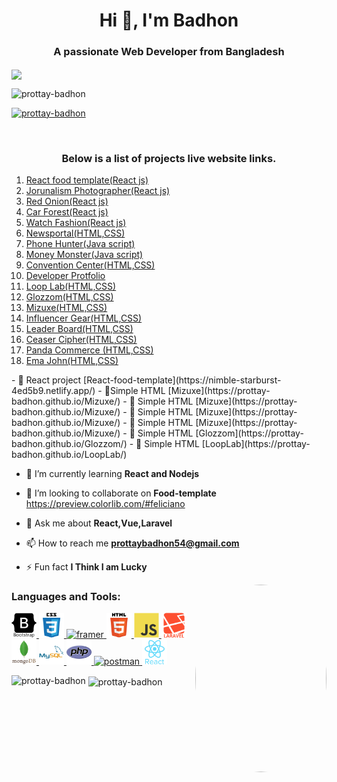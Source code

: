 <h1 align="center">Hi 👋, I'm Badhon</h1>
<h3 align="center">A passionate Web Developer from Bangladesh</h3>
<img  align="center" src='https://axsisnet.com/wp-content/uploads/2018/08/banner-web-design.png'/>

<p align="left"> <img src="https://komarev.com/ghpvc/?username=prottay-badhon&label=Profile%20views&color=0e75b6&style=flat" alt="prottay-badhon" /> </p>

<p align="left"> <a href="https://github.com/ryo-ma/github-profile-trophy"><img src="https://github-profile-trophy.vercel.app/?username=prottay-badhon" alt="prottay-badhon" /></a> </p>

<p align="left"> <a href="https://twitter.com/" target="blank"><img src="https://img.shields.io/twitter/follow/?logo=twitter&style=for-the-badge" alt="" /></a> </p>
<h3 align="center">Below is a list of projects live website links. </h3>
<ol>
  <li><a href="https://nimble-starburst-4ed5b9.netlify.app/" target="_blank">React food template(React js)</a></li>
   <li><a href="https://journalist-photgrapher.web.app/" target="_blank">Jorunalism Photographer(React js)</a></li>
  <li><a href="https://nimble-starburst-cf3161.netlify.app/" target="_blank">Red Onion(React js)</a></li>
  <li><a href="https://jolly-cheesecake-495d9b.netlify.app/" target="_blank">Car Forest(React js)</a></li>
  <li><a href="https://comforting-pixie-f23a82.netlify.app/" target="_blank">Watch Fashion(React js)</a></li>
  <li><a href="https://incandescent-fudge-9085ea.netlify.app/" target="_blank">Newsportal(HTML,CSS)</a></li>
  <li><a href="https://brilliant-lebkuchen-25fa14.netlify.app/" target="_blank">Phone Hunter(Java script)</a></li>
  <li><a href="https://luxury-rabanadas-c11877.netlify.app/" target="_blank">Money Monster(Java script)</a></li>
  <li><a href="https://assignment3badhon.netlify.app/" target="_blank">Convention Center(HTML,CSS)</a></li>
  <li><a href="https://classy-crumble-95f071.netlify.app/" target="_blank">Developer Protfolio</a></li>
  <li><a href="https://prottay-badhon.github.io/LoopLab/" target="_blank">Loop Lab(HTML,CSS)</a></li>
   <li><a href="https://prottay-badhon.github.io/Glozzom/" target="_blank">Glozzom(HTML,CSS)</a></li>
   <li><a href="https://prottay-badhon.github.io/Mizuxe/" target="_blank">Mizuxe(HTML,CSS)</a></li>
   <li><a href="https://inquisitive-sherbet-2ea5a9.netlify.app/" target="_blank">Influencer Gear(HTML,CSS)</a></li>
   <li><a href="https://scintillating-florentine-a7c5e1.netlify.app/" target="_blank">Leader Board(HTML,CSS)</a></li>
  <li><a href="https://cute-scone-ee4d55.netlify.app/" target="_blank">Ceaser Cipher(HTML,CSS)</a></li>
  <li><a href="https://panda-commerce-badhon.netlify.app/" target="_blank">Panda Commerce (HTML,CSS)</a></li>
   <li><a href="https://effulgent-toffee-27b1f5.netlify.app/" target="_blank">Ema John(HTML,CSS)</a></li>
  
 </ol>
- 👯 React project [React-food-template](https://nimble-starburst-4ed5b9.netlify.app/)
- 👯Simple HTML [Mizuxe](https://prottay-badhon.github.io/Mizuxe/)
- 👯 Simple HTML [Mizuxe](https://prottay-badhon.github.io/Mizuxe/)
- 👯 Simple HTML [Mizuxe](https://prottay-badhon.github.io/Mizuxe/)
- 👯 Simple HTML [Mizuxe](https://prottay-badhon.github.io/Mizuxe/)
- 👯 Simple HTML [Glozzom](https://prottay-badhon.github.io/Glozzom/)
- 👯 Simple HTML [LoopLab](https://prottay-badhon.github.io/LoopLab/)

- 🌱 I’m currently learning **React and Nodejs**

- 👯 I’m looking to collaborate on **Food-template** https://preview.colorlib.com/#feliciano

- 💬 Ask me about **React,Vue,Laravel**

- 📫 How to reach me **prottaybadhon54@gmail.com**

- ⚡ Fun fact **I Think I am Lucky**
<img align='right' class='rounded-circle' src='https://scontent.fcgp10-1.fna.fbcdn.net/v/t1.6435-9/168169158_950682559071098_5766853616198430486_n.jpg?_nc_cat=102&ccb=1-3&_nc_sid=09cbfe&_nc_ohc=f41ybSP2_QIAX_BecO0&_nc_ht=scontent.fcgp10-1.fna&oh=b002b43212d3ca62211686714621f980&oe=60E5D628' height='300' width='210' style='border-radius: 100%'/>

<h3 align="left">Languages and Tools:</h3>
<p align="left"> <a href="https://getbootstrap.com" target="_blank"> <img src="https://raw.githubusercontent.com/devicons/devicon/master/icons/bootstrap/bootstrap-plain-wordmark.svg" alt="bootstrap" width="40" height="40"/> </a> <a href="https://www.w3schools.com/css/" target="_blank"> <img src="https://raw.githubusercontent.com/devicons/devicon/master/icons/css3/css3-original-wordmark.svg" alt="css3" width="40" height="40"/> </a> <a href="https://www.framer.com/" target="_blank"> <img src="https://www.vectorlogo.zone/logos/framer/framer-icon.svg" alt="framer" width="40" height="40"/> </a> <a href="https://www.w3.org/html/" target="_blank"> <img src="https://raw.githubusercontent.com/devicons/devicon/master/icons/html5/html5-original-wordmark.svg" alt="html5" width="40" height="40"/> </a> <a href="https://developer.mozilla.org/en-US/docs/Web/JavaScript" target="_blank"> <img src="https://raw.githubusercontent.com/devicons/devicon/master/icons/javascript/javascript-original.svg" alt="javascript" width="40" height="40"/> </a> <a href="https://laravel.com/" target="_blank"> <img src="https://raw.githubusercontent.com/devicons/devicon/master/icons/laravel/laravel-plain-wordmark.svg" alt="laravel" width="40" height="40"/> </a> <a href="https://www.mongodb.com/" target="_blank"> <img src="https://raw.githubusercontent.com/devicons/devicon/master/icons/mongodb/mongodb-original-wordmark.svg" alt="mongodb" width="40" height="40"/> </a> <a href="https://www.mysql.com/" target="_blank"> <img src="https://raw.githubusercontent.com/devicons/devicon/master/icons/mysql/mysql-original-wordmark.svg" alt="mysql" width="40" height="40"/> </a> <a href="https://www.php.net" target="_blank"> <img src="https://raw.githubusercontent.com/devicons/devicon/master/icons/php/php-original.svg" alt="php" width="40" height="40"/> </a> <a href="https://postman.com" target="_blank"> <img src="https://www.vectorlogo.zone/logos/getpostman/getpostman-icon.svg" alt="postman" width="40" height="40"/> </a> <a href="https://reactjs.org/" target="_blank"> <img src="https://raw.githubusercontent.com/devicons/devicon/master/icons/react/react-original-wordmark.svg" alt="react" width="40" height="40"/> </a> </p>

<p><img align="left" src="https://github-readme-stats.vercel.app/api/top-langs?username=prottay-badhon&show_icons=true&locale=en&layout=compact" alt="prottay-badhon" /></p>

<p>&nbsp;<img align="center" src="https://github-readme-stats.vercel.app/api?username=prottay-badhon&show_icons=true&locale=en" alt="prottay-badhon" /></p>
